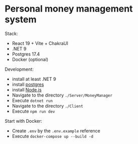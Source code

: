 # Personal money management system
Stack:

* React 19 + Vite + ChakraUI
* .NET 9
* Postgres 17.4
* Docker (optional)

Development:

* install at least .NET 9
* install [postgres](https://www.postgresql.org/download/)
* install [Node.js](https://nodejs.org/en/)
* Navigate to the directory `./Server/MoneyManager`
* Execute `dotnet run`
* Navigate to the directory `./Client`
* Execute `npm run dev`

Start with Docker:

* Create `.env` by the `.env.example` reference
* Execute `docker-compose up --build -d`
